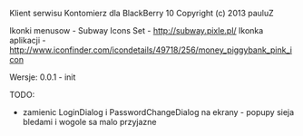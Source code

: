 Klient serwisu Kontomierz dla BlackBerry 10
Copyright (c) 2013 pauluZ

Ikonki menusow - Subway Icons Set - http://subway.pixle.pl/
Ikonka aplikacji - http://www.iconfinder.com/icondetails/49718/256/money_piggybank_pink_icon

Wersje:
0.0.1 - init

TODO:
- zamienic LoginDialog i PasswordChangeDialog na ekrany - popupy sieja bledami i wogole sa malo przyjazne
